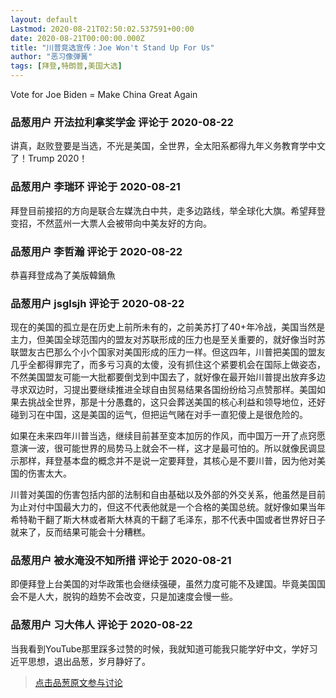 ```yaml
---
layout: default
Lastmod: 2020-08-21T02:50:02.537591+00:00
date: 2020-08-21T00:00:00.000Z
title: "川普竞选宣传：Joe Won't Stand Up For Us"
author: "恶习像弹簧"
tags: [拜登,特朗普,美国大选]
---
```


Vote for Joe Biden = Make China Great Again

            
### 品葱用户 **开法拉利拿奖学金** 评论于 2020-08-22
        
讲真，赵败登要是当选，不光是美国，全世界，全太阳系都得九年义务教育学中文了！Trump 2020！
        


            
### 品葱用户 **李瑞环** 评论于 2020-08-21
        
拜登目前接招的方向是联合左媒洗白中共，走多边路线，举全球化大旗。希望拜登变招，不然蓝州一大票人会被带向中美友好的方向。
        


            
### 品葱用户 **李哲瀚** 评论于 2020-08-22
        
恭喜拜登成為了美版韓鍋魚
        


            
### 品葱用户 **jsglsjh** 评论于 2020-08-22
        
现在的美国的孤立是在历史上前所未有的，之前美苏打了40+年冷战，美国当然是主力，但美国全球范围内的盟友对苏联形成的压力也是至关重要的，就好像当时苏联盟友古巴那么个小个国家对美国形成的压力一样。但这四年，川普把美国的盟友几乎全都得罪完了，而多亏习真的太傻，没有抓住这个紧要机会在国际上做姿态，不然美国盟友可能一大批都要倒戈到中国去了，就好像在最开始川普提出放弃多边寻求双边时，习提出要继续推进全球自由贸易结果各国纷纷给习点赞那样。美国如果去挑战全世界，那是十分愚蠢的，这只会葬送美国的核心利益和领导地位，还好碰到习在中国，这是美国的运气，但把运气赌在对手一直犯傻上是很危险的。  
  
如果在未来四年川普当选，继续目前甚至变本加厉的作风，而中国万一开了点窍愿意演一波，很可能世界的局势马上就会不一样，这才是最可怕的。所以就像民调显示那样，拜登基本盘的概念并不是说一定要拜登，其核心是不要川普，因为他对美国的伤害太大。  
  
川普对美国的伤害包括内部的法制和自由基础以及外部的外交关系，他虽然是目前为止对付中国最大力的，但这不代表他就是一个合格的美国总统。就好像如果当年希特勒干翻了斯大林或者斯大林真的干翻了毛泽东，那不代表中国或者世界好日子就来了，反而结果可能会十分糟糕。
        


            
### 品葱用户 **被水淹没不知所措** 评论于 2020-08-21
        
即便拜登上台美国的对华政策也会继续强硬，虽然力度可能不及建国。毕竟美国国会不是人大，脱钩的趋势不会改变，只是加速度会慢一些。
        


            
### 品葱用户 **习大伟人** 评论于 2020-08-22
        
当我看到YouTube那里踩多过赞的时候，我就知道可能我只能学好中文，学好习近平思想，退出品葱，岁月静好了。
        






> [点击品葱原文参与讨论](https://pincong.rocks/video/2875)

